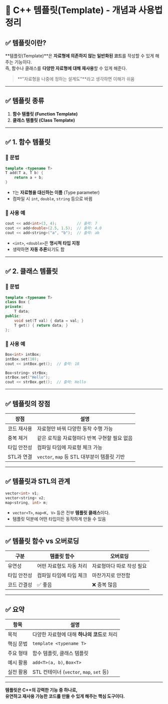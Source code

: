 # 🧩 C++ 템플릿(Template) - 개념과 사용법 정리

## ✅ 템플릿이란?

**템플릿(Template)**은 **자료형에 의존하지 않는 일반화된 코드**를 작성할 수 있게 해주는 기능이다.  
즉, 함수나 클래스를 **다양한 자료형에 대해 재사용**할 수 있게 해준다.

> **"자료형을 나중에 정하는 설계도"**라고 생각하면 이해가 쉬움

---

## ✅ 템플릿 종류

1. **함수 템플릿 (Function Template)**  
2. **클래스 템플릿 (Class Template)**

---

## ✅ 1. 함수 템플릿

### 📌 문법

```cpp
template <typename T>
T add(T a, T b) {
    return a + b;
}
```

- `T`는 **자료형을 대신하는 이름** (Type parameter)
- 컴파일 시 `int`, `double`, `string` 등으로 바뀜

### 📌 사용 예

```cpp
cout << add<int>(3, 4);         // 출력: 7
cout << add<double>(2.5, 1.5);  // 출력: 4.0
cout << add<string>("a", "b");  // 출력: ab
```

- `<int>`, `<double>`은 **명시적 타입 지정**
- 생략하면 **자동 추론**되기도 함

---

## ✅ 2. 클래스 템플릿

### 📌 문법

```cpp
template <typename T>
class Box {
private:
    T data;
public:
    void set(T val) { data = val; }
    T get() { return data; }
};
```

### 📌 사용 예

```cpp
Box<int> intBox;
intBox.set(10);
cout << intBox.get();  // 출력: 10

Box<string> strBox;
strBox.set("Hello");
cout << strBox.get();  // 출력: Hello
```

---

## ✅ 템플릿의 장점

| 장점                     | 설명 |
|--------------------------|------|
| 코드 재사용              | 자료형만 바꿔 다양한 동작 수행 가능 |
| 중복 제거                | 같은 로직을 자료형마다 반복 구현할 필요 없음 |
| 타입 안전성              | 컴파일 타임에 자료형 체크 가능 |
| STL과 연결               | `vector`, `map` 등 STL 대부분이 템플릿 기반 |

---

## ✅ 템플릿과 STL의 관계

```cpp
vector<int> v1;
vector<string> v2;
map<string, int> m;
```

- `vector<T>`, `map<K, V>` 등은 전부 **템플릿 클래스**이다.
- 템플릿 덕분에 어떤 타입이든 동작하게 만들 수 있음

---

## ✅ 템플릿 함수 vs 오버로딩

| 구분          | 템플릿 함수                | 오버로딩                  |
|---------------|----------------------------|----------------------------|
| 유연성         | 어떤 자료형도 자동 처리     | 자료형마다 따로 작성 필요 |
| 타입 안전성     | 컴파일 타임에 타입 체크     | 마찬가지로 안전함         |
| 코드 간결성     | ✅ 좋음                    | ❌ 중복 많음              |

---

## ✅ 요약

| 항목       | 설명 |
|------------|------|
| 목적       | 다양한 자료형에 대해 **하나의 코드**로 처리 |
| 핵심 문법   | `template <typename T>` |
| 주요 형태   | 함수 템플릿, 클래스 템플릿 |
| 예시 활용   | `add<T>(a, b)`, `Box<T>` |
| 실전 활용   | STL 컨테이너 (`vector`, `map`, `set` 등) |

---

**템플릿은 C++의 강력한 기능 중 하나로,  
유연하고 재사용 가능한 코드를 만들 수 있게 해주는 핵심 도구이다.**
